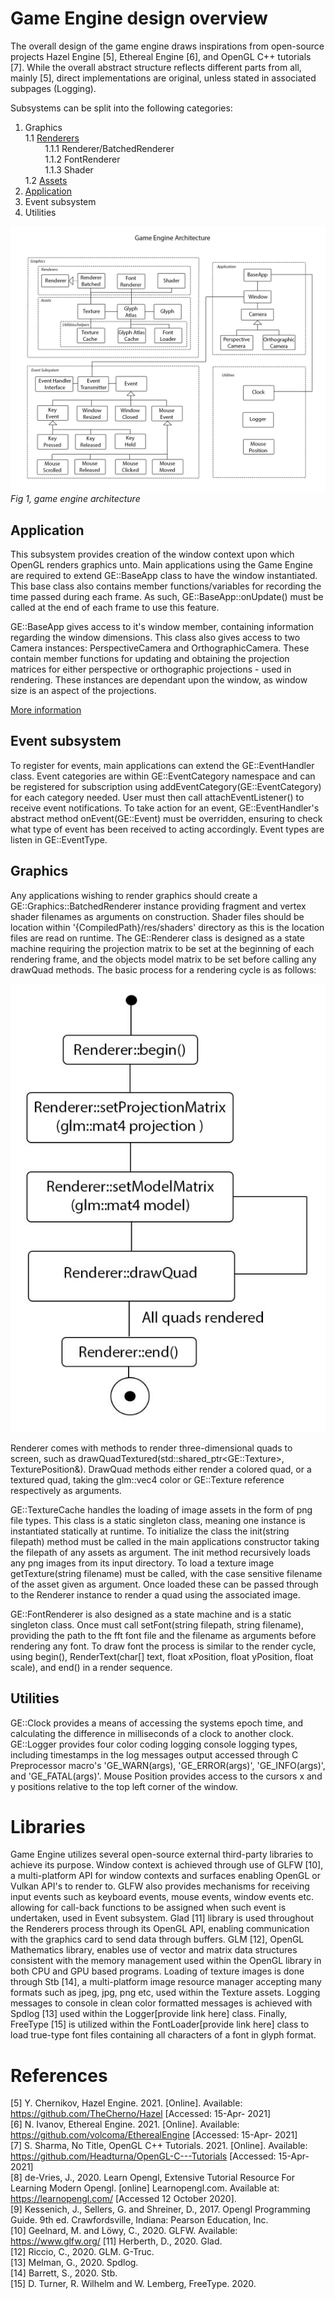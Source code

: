 # Game Engine design overview
The overall design of the game engine draws inspirations from open-source projects Hazel Engine [5], Ethereal Engine [6], and OpenGL C++ tutorials [7]. While the overall abstract structure reflects different parts from all, mainly [5], direct implementations are original, unless stated in associated subpages (Logging).  
  
Subsystems can be split into the following categories:  
  
1. Graphics  
	1.1 [Renderers](https://cseegit.essex.ac.uk/ce301_2020/ce301_allport_michael_s/-/tree/master/TechnicalDocumentation/GameEngine/Graphics/Renderers)  
&nbsp;&nbsp;&nbsp;&nbsp;&nbsp;&nbsp;&nbsp;&nbsp;1.1.1 Renderer/BatchedRenderer  
&nbsp;&nbsp;&nbsp;&nbsp;&nbsp;&nbsp;&nbsp;&nbsp;1.1.2 FontRenderer  
&nbsp;&nbsp;&nbsp;&nbsp;&nbsp;&nbsp;&nbsp;&nbsp;1.1.3 Shader  
	1.2 [Assets](https://cseegit.essex.ac.uk/ce301_2020/ce301_allport_michael_s/-/tree/master/TechnicalDocumentation/GameEngine/Graphics/Assets)  
2. [Application](https://cseegit.essex.ac.uk/ce301_2020/ce301_allport_michael_s/-/tree/master/TechnicalDocumentation/GameEngine/Application)  
3. Event subsystem  
4. Utilities  
	
![Game Engine Architecture](./game_engine_architecture.jpg)  
*Fig 1, game engine architecture*
  
## Application
This subsystem provides creation of the window context upon which OpenGL renders graphics unto. Main applications using the Game Engine are required to extend GE::BaseApp class to have the window instantiated. This base class also contains member functions/variables for recording the time passed during each frame. As such, GE::BaseApp::onUpdate() must be called at the end of each frame to use this feature.

GE::BaseApp gives access to it's window member, containing information regarding the window dimensions. This class also gives access to two Camera instances: PerspectiveCamera and OrthographicCamera. These contain member functions for updating and obtaining the projection matrices for either perspective or orthographic projections - used in rendering. These instances are dependant upon the window, as window size is an aspect of the projections.

[More information](https://cseegit.essex.ac.uk/ce301_2020/ce301_allport_michael_s/-/tree/master/TechnicalDocumentation/GameEngine/Application)
    
## Event subsystem  
To register for events, main applications can extend the GE::EventHandler class. Event categories are within GE::EventCategory namespace and can be registered for subscription using addEventCategory(GE::EventCategory) for each category needed. User must then call attachEventListener() to receive event notifications. To take action for an event, GE::EventHandler's abstract method onEvent(GE::Event) must be overridden, ensuring to check what type of event has been received to acting accordingly. Event types are listen in GE::EventType. 
  
## Graphics
Any applications wishing to render graphics should create a GE::Graphics::BatchedRenderer instance providing fragment and vertex shader filenames as arguments on construction. Shader files should be location within '{CompiledPath}/res/shaders' directory as this is the location files are read on runtime. The GE::Renderer class is designed as a state machine requiring the projection matrix to be set at the beginning of each rendering frame, and the objects model matrix to be set before calling any drawQuad methods. The basic process for a rendering cycle is as follows:  
  
![Render cycle](./render_cycle.JPG)
  
Renderer comes with methods to render three-dimensional quads to screen, such as drawQuadTextured(std::shared_ptr\<GE::Texture\>, TexturePosition&). DrawQuad methods either render a colored quad, or a textured quad, taking the glm::vec4 color or GE::Texture reference respectively as arguments.  
  
GE::TextureCache handles the loading of image assets in the form of png file types. This class is a static singleton class, meaning one instance is instantiated statically at runtime. To initialize the class the init(string filepath) method must be called in the main applications constructor taking the filepath of any assets as argument. The init method recursively loads any png images from its input directory. To load a texture image getTexture(string filename) must be called, with the case sensitive filename of the asset given as argument. Once loaded these can be passed through to the Renderer instance to render a quad using the associated image.  
  
GE::FontRenderer is also designed as a state machine and is a static singleton class. Once must call setFont(string filepath, string filename), providing the path to the fft font file and the filename as arguments before rendering any font. To draw font the process is similar to the render cycle, using begin(), RenderText(char[] text, float xPosition, float yPosition, float scale), and end() in a render sequence.  
  
## Utilities
GE::Clock provides a means of accessing the systems epoch time, and calculating the difference in milliseconds of a clock to another clock. GE::Logger provides four color coding logging console logging types, including timestamps in the log messages output accessed through C Preprocessor macro's 'GE_WARN(args), 'GE_ERROR(args)', 'GE_INFO(args)', and 'GE_FATAL(args)'. Mouse Position provides access to the cursors x and y positions relative to the top left corner of the window.  
  
# Libraries
Game Engine utilizes several open-source external third-party libraries to achieve its purpose. Window context is achieved through use of GLFW [10], a multi-platform API for window contexts and surfaces enabling OpenGL or Vulkan API's to render to. GLFW also provides mechanisms for receiving input events such as keyboard events, mouse events, window events etc. allowing for call-back functions to be assigned when such event is undertaken, used in Event subsystem. Glad [11] library is used throughout the Renderers process through its OpenGL API, enabling communication with the graphics card to send data through buffers. GLM [12], OpenGL Mathematics library, enables use of vector and matrix data structures consistent with the memory management used within the OpenGL library in both CPU and GPU based programs. Loading of texture images is done through Stb [14], a multi-platform image resource manager accepting many formats such as jpeg, jpg, png etc, used within the Texture assets. Logging messages to console in clean color formatted messages is achieved with Spdlog [13] used within the Logger[provide link here] class. Finally, FreeType [15] is utilized within the FontLoader[provide link here] class to load true-type font files containing all characters of a font in glyph format.

# References
[5] Y. Chernikov, Hazel Engine. 2021. [Online]. Available: https://github.com/TheCherno/Hazel [Accessed: 15-Apr- 2021]  
[6] N. Ivanov, Ethereal Engine. 2021. [Online]. Available: https://github.com/volcoma/EtherealEngine [Accessed: 15-Apr- 2021]  
[7] S. Sharma, No Title, OpenGL C++ Tutorials. 2021. [Online]. Available: https://github.com/Headturna/OpenGL-C---Tutorials [Accessed: 15-Apr- 2021]  
[8] de-Vries, J., 2020. Learn Opengl, Extensive Tutorial Resource For Learning Modern Opengl. [online] Learnopengl.com. Available at: <https://learnopengl.com/> [Accessed 12 October 2020].  
[9] Kessenich, J., Sellers, G. and Shreiner, D., 2017. Opengl Programming Guide. 9th ed. Crawfordsville, Indiana: Pearson Education, Inc.  
[10] Geelnard, M. and Löwy, C., 2020. GLFW. Available: https://www.glfw.org/
[11] Herberth, D., 2020. Glad.  
[12] Riccio, C., 2020. GLM. G-Truc.  
[13] Melman, G., 2020. Spdlog.  
[14] Barrett, S., 2020. Stb.  
[15] D. Turner, R. Wilhelm and W. Lemberg, FreeType. 2020.  
